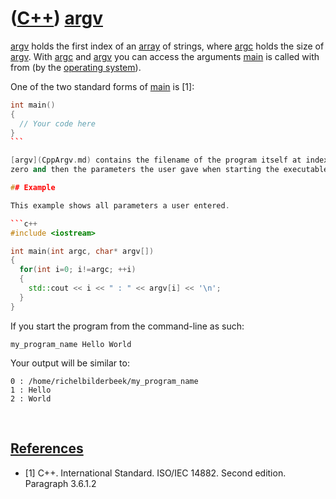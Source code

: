 # ([C++](Cpp.md)) [argv](CppArgv.md)

[argv](CppArgv.md) holds the first index of an [array](CppArray.md) of
strings, where [argc](CppArgc.md) holds the size of
[argv](CppArgv.md). With [argc](CppArgc.md) and [argv](CppArgv.md)
you can access the arguments [main](CppMain.md) is called with from (by
the [operating system](CppOs.md)).

One of the two standard forms of [main](CppMain.md) is [1]:

```c++
int main() 
{ 
  // Your code here
}
``` 

[argv](CppArgv.md) contains the filename of the program itself at index
zero and then the parameters the user gave when starting the executable.

## Example

This example shows all parameters a user entered.

```c++ 
#include <iostream>

int main(int argc, char* argv[])
{
  for(int i=0; i!=argc; ++i)
  {
    std::cout << i << " : " << argv[i] << '\n';
  }
}
```

If you start the program from the command-line as such:

```
my_program_name Hello World
```

Your output will be similar to:

```
0 : /home/richelbilderbeek/my_program_name
1 : Hello
2 : World
```
 
## [References](CppReferences.md)

  * [1] C++. International Standard. ISO/IEC 14882. Second edition. Paragraph 3.6.1.2

